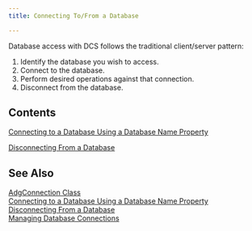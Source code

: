 ```yaml
---
title: Connecting To/From a Database

---
```


Database access with DCS follows the traditional client/server pattern: 

1. Identify the database you wish to access.
2. Connect to the database.
3. Perform desired operations against that connection.
4. Disconnect from the database.

## Contents

[Connecting to a Database Using a Database Name Property](connectingtoa-database.html) 

[Disconnecting From a Database](disconnectingfroma-database.html) 
## See Also


[AdgConnection Class](adg-connection-class.html)
      <br />
      [Connecting to a Database Using a Database 
					Name Property](connectingtoa-database.html)
      <br />
[Disconnecting From a Database](disconnectingfroma-database.html) <br />[Managing Database Connections](managing-database-connections.html)<br />

